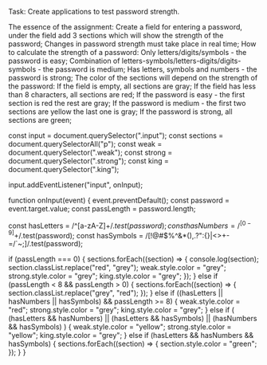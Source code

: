 Task:
Create applications to test password strength.

The essence of the assignment:
Create a field for entering a password, under the field add 3 sections which will show the strength of the password;
Changes in password strength must take place in real time;
How to calculate the strength of a password:
Only letters/digits/symbols - the password is easy;
Combination of letters-symbols/letters-digits/digits-symbols - the password is medium;
Has letters, symbols and numbers - the password is strong;
The color of the sections will depend on the strength of the password:
If the field is empty, all sections are gray;
If the field has less than 8 characters, all sections are red;
If the password is easy - the first section is red the rest are gray;
If the password is medium - the first two sections are yellow the last one is gray;
If the password is strong, all sections are green;

const input = document.querySelector(".input");
const sections = document.querySelectorAll("p");
const weak = document.querySelector(".weak");
const strong = document.querySelector(".strong");
const king = document.querySelector(".king");

input.addEventListener("input", onInput);

function onInput(event) {
event.preventDefault();
const password = event.target.value;
const passLength = password.length;

const hasLetters = /^[a-zA-Z]+$/.test(password);
  const hasNumbers = /^[0-9]+$/.test(password);
const hasSymbols = /[!@#$%^&*(),.?":{}|<>+-=\/`~;]/.test(password);

if (passLength === 0) {
sections.forEach((section) => {
console.log(section);
section.classList.replace("red", "grey");
weak.style.color = "grey";
strong.style.color = "grey";
king.style.color = "grey";
});
} else if (passLength < 8 && passLength > 0) {
sections.forEach((section) => {
section.classList.replace("grey", "red");
});
} else if ((hasLetters || hasNumbers || hasSymbols) && passLength >= 8) {
weak.style.color = "red";
strong.style.color = "grey";
king.style.color = "grey";
} else if (
(hasLetters && hasNumbers) ||
(hasLetters && hasSymbols) ||
(hasNumbers && hasSymbols)
) {
weak.style.color = "yellow";
strong.style.color = "yellow";
king.style.color = "grey";
} else if (hasLetters && hasNumbers && hasSymbols) {
sections.forEach((section) => {
section.style.color = "green";
});
}
}
